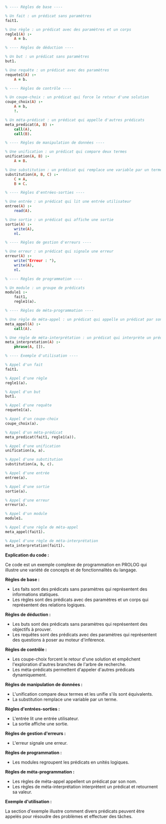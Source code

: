 ```prolog

% ---- Règles de base ----

% Un fait : un prédicat sans paramètres
fait1.

% Une règle : un prédicat avec des paramètres et un corps
regle1(A) :-
    A = b.

% ---- Règles de déduction ----

% Un but : un prédicat sans paramètres
but1.

% Une requête : un prédicat avec des paramètres
requete1(A) :-
    A = b.

% ---- Règles de contrôle ----

% Un coupe-choix : un prédicat qui force le retour d'une solution
coupe_choix(A) :-
    A = b,
    !.

% Un méta-prédicat : un prédicat qui appelle d'autres prédicats
meta_predicat(A, B) :-
    call(A),
    call(B).

% ---- Règles de manipulation de données ----

% Une unification : un prédicat qui compare deux termes
unification(A, B) :-
    A = B.

% Une substitution : un prédicat qui remplace une variable par un terme
substitution(A, B, C) :-
    C = A,
    B = C.

% ---- Règles d'entrées-sorties ----

% Une entrée : un prédicat qui lit une entrée utilisateur
entree(A) :-
    read(A).

% Une sortie : un prédicat qui affiche une sortie
sortie(A) :-
    write(A),
    nl.

% ---- Règles de gestion d'erreurs ----

% Une erreur : un prédicat qui signale une erreur
erreur(A) :-
    write("Erreur : "),
    write(A),
    nl.

% ---- Règles de programmation ----

% Un module : un groupe de prédicats
module1 :-
    fait1,
    regle1(a).

% ---- Règles de méta-programmation ----

% Une règle de méta-appel : un prédicat qui appelle un prédicat par son nom
meta_appel(A) :-
    call(A).

% Une règle de méta-interprétation : un prédicat qui interprète un prédicat
meta_interpretation(A) :-
    phrase(A, []).

% ---- Exemple d'utilisation ----

% Appel d'un fait
fait1.

% Appel d'une règle
regle1(a).

% Appel d'un but
but1.

% Appel d'une requête
requete1(a).

% Appel d'un coupe-choix
coupe_choix(a).

% Appel d'un méta-prédicat
meta_predicat(fait1, regle1(a)).

% Appel d'une unification
unification(a, a).

% Appel d'une substitution
substitution(a, b, c).

% Appel d'une entrée
entree(a).

% Appel d'une sortie
sortie(a).

% Appel d'une erreur
erreur(a).

% Appel d'un module
module1.

% Appel d'une règle de méta-appel
meta_appel(fait1).

% Appel d'une règle de méta-interprétation
meta_interpretation(fait1).

```

**Explication du code :**

Ce code est un exemple complexe de programmation en PROLOG qui illustre une variété de concepts et de fonctionnalités du langage.

**Règles de base :**

* Les faits sont des prédicats sans paramètres qui représentent des informations statiques.
* Les règles sont des prédicats avec des paramètres et un corps qui représentent des relations logiques.

**Règles de déduction :**

* Les buts sont des prédicats sans paramètres qui représentent des objectifs à prouver.
* Les requêtes sont des prédicats avec des paramètres qui représentent des questions à poser au moteur d'inférence.

**Règles de contrôle :**

* Les coupe-choix forcent le retour d'une solution et empêchent l'exploration d'autres branches de l'arbre de recherche.
* Les méta-prédicats permettent d'appeler d'autres prédicats dynamiquement.

**Règles de manipulation de données :**

* L'unification compare deux termes et les unifie s'ils sont équivalents.
* La substitution remplace une variable par un terme.

**Règles d'entrées-sorties :**

* L'entrée lit une entrée utilisateur.
* La sortie affiche une sortie.

**Règles de gestion d'erreurs :**

* L'erreur signale une erreur.

**Règles de programmation :**

* Les modules regroupent les prédicats en unités logiques.

**Règles de méta-programmation :**

* Les règles de méta-appel appellent un prédicat par son nom.
* Les règles de méta-interprétation interprètent un prédicat et retournent sa valeur.

**Exemple d'utilisation :**

La section d'exemple illustre comment divers prédicats peuvent être appelés pour résoudre des problèmes et effectuer des tâches.